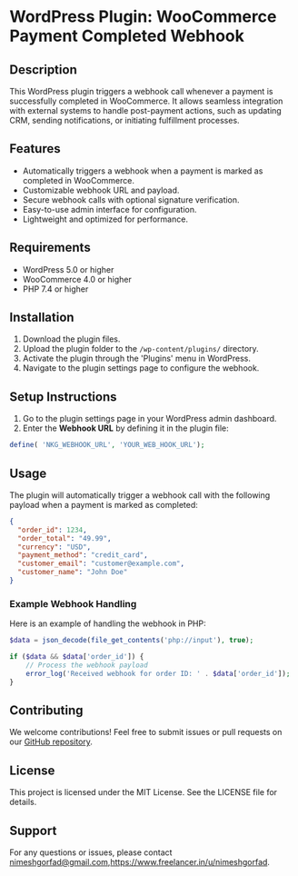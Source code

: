 # WordPress Plugin: WooCommerce Payment Completed Webhook

## Description
This WordPress plugin triggers a webhook call whenever a payment is successfully completed in WooCommerce. It allows seamless integration with external systems to handle post-payment actions, such as updating CRM, sending notifications, or initiating fulfillment processes.

## Features
- Automatically triggers a webhook when a payment is marked as completed in WooCommerce.
- Customizable webhook URL and payload.
- Secure webhook calls with optional signature verification.
- Easy-to-use admin interface for configuration.
- Lightweight and optimized for performance.

## Requirements
- WordPress 5.0 or higher
- WooCommerce 4.0 or higher
- PHP 7.4 or higher

## Installation
1. Download the plugin files.
2. Upload the plugin folder to the `/wp-content/plugins/` directory.
3. Activate the plugin through the 'Plugins' menu in WordPress.
4. Navigate to the plugin settings page to configure the webhook.

## Setup Instructions
1. Go to the plugin settings page in your WordPress admin dashboard.
2. Enter the **Webhook URL** by defining it in the plugin file:
```php
define( 'NKG_WEBHOOK_URL', 'YOUR_WEB_HOOK_URL');
```



## Usage
The plugin will automatically trigger a webhook call with the following payload when a payment is marked as completed:

```json
{
  "order_id": 1234,
  "order_total": "49.99",
  "currency": "USD",
  "payment_method": "credit_card",
  "customer_email": "customer@example.com",
  "customer_name": "John Doe"
}
```

### Example Webhook Handling
Here is an example of handling the webhook in PHP:

```php
$data = json_decode(file_get_contents('php://input'), true);

if ($data && $data['order_id']) {
    // Process the webhook payload
    error_log('Received webhook for order ID: ' . $data['order_id']);
}
```



## Contributing
We welcome contributions! Feel free to submit issues or pull requests on our [GitHub repository](#).

## License
This project is licensed under the MIT License. See the LICENSE file for details.

## Support
For any questions or issues, please contact  nimeshgorfad@gmail.com,https://www.freelancer.in/u/nimeshgorfad.
